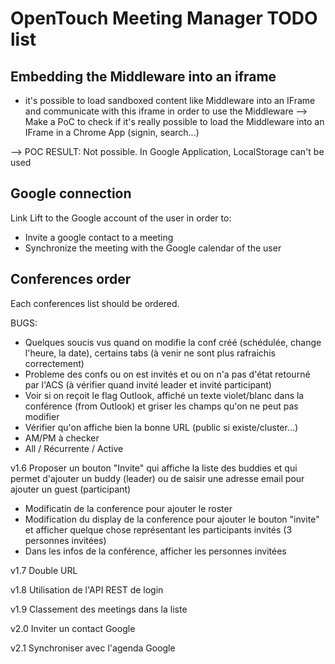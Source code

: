 # OpenTouch Meeting Manager TODO list

## Embedding the Middleware into an iframe

- it's possible to load sandboxed content like Middleware into an IFrame and communicate with this iframe in order to use the Middleware
--> Make a PoC to check if it's really possible to load the Middleware into an IFrame in a Chrome App (signin, search...)

--> POC RESULT: Not possible. In Google Application, LocalStorage can't be used


## Google connection

Link Lift to the Google account of the user in order to:
- Invite a google contact to a meeting
- Synchronize the meeting with the Google calendar of the user

## Conferences order

Each conferences list should be ordered. 


BUGS:
- Quelques soucis vus quand on modifie la conf créé (schédulée, change l'heure, la date), certains tabs (à venir ne sont plus rafraichis correctement)
- Probleme des confs ou on est invités et ou on n'a pas d'état retourné par l'ACS (à vérifier quand invité leader et invité participant)
- Voir si on reçoit le flag Outlook, affiché un texte violet/blanc dans la conférence (from Outlook) et griser les champs qu'on ne peut pas modifier
- Vérifier qu'on affiche bien la bonne URL (public si existe/cluster...)
- AM/PM à checker
- All / Récurrente / Active


v1.6
Proposer un bouton "Invite" qui affiche la liste des buddies et qui permet d'ajouter un buddy (leader) ou de saisir une adresse email pour ajouter un guest (participant)
- Modificatin de la conference pour ajouter le roster
- Modification du display de la conference pour ajouter le bouton "invite" et afficher quelque chose représentant les participants invités (3 personnes invitées)
- Dans les infos de la conférence, afficher les personnes invitées

v1.7
Double URL

v1.8
Utilisation de l'API REST de login

v1.9
Classement des meetings dans la liste

v2.0
Inviter un contact Google

v2.1
Synchroniser avec l'agenda Google 